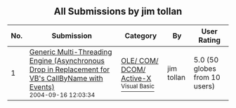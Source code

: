 ﻿<div align="center">

## All Submissions by jim tollan

</div>

No.  | Submission | Category | By   | User Rating
---- | ---------- | -------- | ---- | -----------
1 | [Generic Multi\-Threading Engine  \(Asynchronous Drop in Replacement for VB's CallByName with Events\)<br /><sup>2004-09-16 12:03:34</sup>](https://github.com/Planet-Source-Code/jim-tollan-generic-multi-threading-engine-asynchronous-drop-in-replacement-for-vb-s-callby__1-56175) | [OLE/ COM/ DCOM/ Active\-X<br /><sup>Visual Basic</sup>](../ByCategory/ole-com-dcom-active-x__1-29.md) | jim tollan | 5.0 (50 globes from 10 users)
